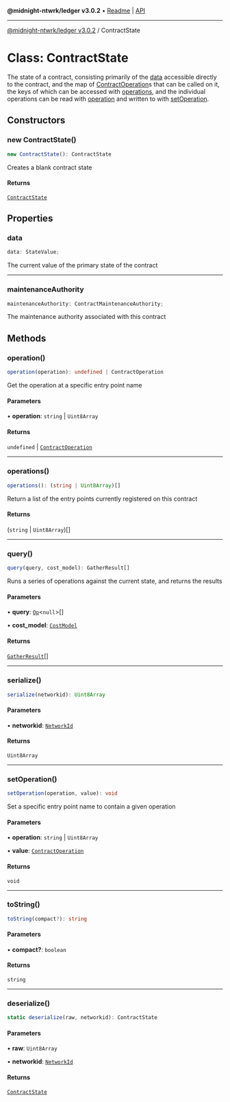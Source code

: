 **@midnight-ntwrk/ledger v3.0.2** • [Readme](../README.md) \| [API](../globals.md)

***

[@midnight-ntwrk/ledger v3.0.2](../README.md) / ContractState

# Class: ContractState

The state of a contract, consisting primarily of the [data](ContractState.md#data) accessible
directly to the contract, and the map of [ContractOperation](ContractOperation.md)s that can
be called on it, the keys of which can be accessed with [operations](ContractState.md#operations),
and the individual operations can be read with [operation](ContractState.md#operation) and written
to with [setOperation](ContractState.md#setoperation).

## Constructors

### new ContractState()

```ts
new ContractState(): ContractState
```

Creates a blank contract state

#### Returns

[`ContractState`](ContractState.md)

## Properties

### data

```ts
data: StateValue;
```

The current value of the primary state of the contract

***

### maintenanceAuthority

```ts
maintenanceAuthority: ContractMaintenanceAuthority;
```

The maintenance authority associated with this contract

## Methods

### operation()

```ts
operation(operation): undefined | ContractOperation
```

Get the operation at a specific entry point name

#### Parameters

• **operation**: `string` \| `Uint8Array`

#### Returns

`undefined` \| [`ContractOperation`](ContractOperation.md)

***

### operations()

```ts
operations(): (string | Uint8Array)[]
```

Return a list of the entry points currently registered on this contract

#### Returns

(`string` \| `Uint8Array`)[]

***

### query()

```ts
query(query, cost_model): GatherResult[]
```

Runs a series of operations against the current state, and returns the
results

#### Parameters

• **query**: [`Op`](../type-aliases/Op.md)\<`null`\>[]

• **cost\_model**: [`CostModel`](CostModel.md)

#### Returns

[`GatherResult`](../type-aliases/GatherResult.md)[]

***

### serialize()

```ts
serialize(networkid): Uint8Array
```

#### Parameters

• **networkid**: [`NetworkId`](../enumerations/NetworkId.md)

#### Returns

`Uint8Array`

***

### setOperation()

```ts
setOperation(operation, value): void
```

Set a specific entry point name to contain a given operation

#### Parameters

• **operation**: `string` \| `Uint8Array`

• **value**: [`ContractOperation`](ContractOperation.md)

#### Returns

`void`

***

### toString()

```ts
toString(compact?): string
```

#### Parameters

• **compact?**: `boolean`

#### Returns

`string`

***

### deserialize()

```ts
static deserialize(raw, networkid): ContractState
```

#### Parameters

• **raw**: `Uint8Array`

• **networkid**: [`NetworkId`](../enumerations/NetworkId.md)

#### Returns

[`ContractState`](ContractState.md)
